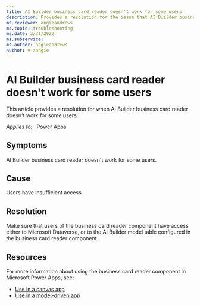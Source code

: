```yaml
---
title: AI Builder business card reader doesn't work for some users
description: Provides a resolution for the issue that AI Builder business card reader doesn't work for some users. 
ms.reviewer: angieandrews
ms.topic: troubleshooting
ms.date: 3/31/2022
ms.subservice: 
ms.author: angieandrews
author: v-aangie
---
```

# AI Builder business card reader doesn't work for some users

This article provides a resolution for when AI Builder business card reader doesn't work for some users.

_Applies to:_ &nbsp; Power Apps

## Symptoms

AI Builder business card reader doesn't work for some users.

## Cause

Users have insufficient access.

## Resolution

Make sure that users of the business card reader component have access either to Microsoft Dataverse, or to the AI Builder model table configured in the business card reader component.

## Resources

For more information about using the business card reader component in Microsoft Power Apps, see:

- [Use in a canvas app](/ai-builder/business-card-reader-component-in-powerapps)
- [Use in a model-driven app](/ai-builder/business-card-reader-component-model-driven)
